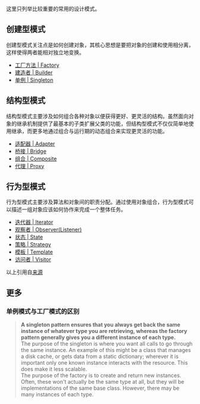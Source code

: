 这里只列举比较重要的常用的设计模式。  

## 创建型模式
创建型模式关注点是如何创建对象，其核心思想是要把对象的创建和使用相分离，这样使得两者能相对独立地变换。  
* [工厂方法 | Factory](./Factory.java)
* [建造者 | Builder](./Builder.java)
* [单例 | Singleton](./Singleton.java)  
  
## 结构型模式
结构型模式主要涉及如何组合各种对象以便获得更好、更灵活的结构。虽然面向对象的继承机制提供了最基本的子类扩展父类的功能，但结构型模式不仅仅简单地使用继承，而更多地通过组合与运行期的动态组合来实现更灵活的功能。  
* [适配器 | Adapter](./Adapter.java)
* [桥接 | Bridge]()
* [组合 | Composite](./Composite.java)
* [代理 | Proxy](./Proxy.java)  
  
## 行为型模式
行为型模式主要涉及算法和对象间的职责分配。通过使用对象组合，行为型模式可以描述一组对象应该如何协作来完成一个整体任务。  
* [迭代器 | Iterator](./Iterator.java)
* [观察者 | Observer(Listener)](./Observer.java)
* [状态 | State](./State.java)
* [策略 | Strategy](./Strategy.java)
* [模板 | Template](./Template.java)
* [访问者 | Visitor]()  
  
以上引用自[来源](https://www.liaoxuefeng.com/wiki/1252599548343744/1264742167474528)  
  
## 更多
### 单例模式与工厂模式的区别
> **A singleton pattern ensures that you always get back the same instance of whatever type you are retrieving, whereas the factory pattern generally gives you a different instance of each type.**  
> The purpose of the singleton is where you want all calls to go through the same instance. An example of this might be a class that manages a disk cache, or gets data from a static dictionary; wherever it is important only one known instance interacts with the resource. This does make it less scalable.  
> The purpose of the factory is to create and return new instances. Often, these won't actually be the same type at all, but they will be implementations of the same base class. However, there may be many instances of each type.  

